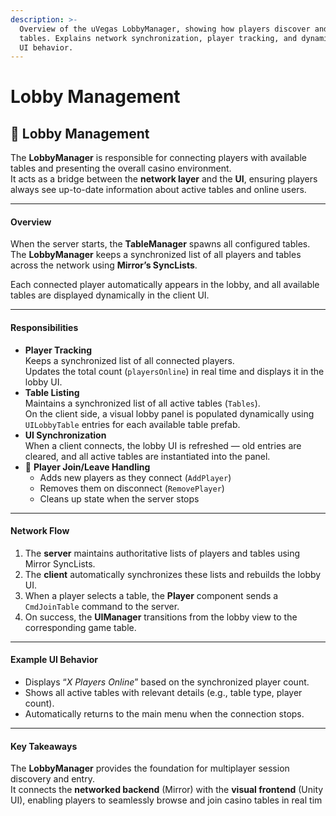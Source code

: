 ```yaml
---
description: >-
  Overview of the uVegas LobbyManager, showing how players discover and join
  tables. Explains network synchronization, player tracking, and dynamic lobby
  UI behavior.
---
```


# Lobby Management

## 🎯 Lobby Management

The **LobbyManager** is responsible for connecting players with available tables and presenting the overall casino environment.\
It acts as a bridge between the **network layer** and the **UI**, ensuring players always see up-to-date information about active tables and online users.

***

#### Overview

When the server starts, the **TableManager** spawns all configured tables.\
The **LobbyManager** keeps a synchronized list of all players and tables across the network using **Mirror’s SyncLists**.

Each connected player automatically appears in the lobby, and all available tables are displayed dynamically in the client UI.

***

#### Responsibilities

* **Player Tracking**\
  Keeps a synchronized list of all connected players.\
  Updates the total count (`playersOnline`) in real time and displays it in the lobby UI.
* **Table Listing**\
  Maintains a synchronized list of all active tables (`Tables`).\
  On the client side, a visual lobby panel is populated dynamically using `UILobbyTable` entries for each available table prefab.
* **UI Synchronization**\
  When a client connects, the lobby UI is refreshed — old entries are cleared, and all active tables are instantiated into the panel.
* 🚪 **Player Join/Leave Handling**
  * Adds new players as they connect (`AddPlayer`)
  * Removes them on disconnect (`RemovePlayer`)
  * Cleans up state when the server stops

***

#### Network Flow

1. The **server** maintains authoritative lists of players and tables using Mirror SyncLists.
2. The **client** automatically synchronizes these lists and rebuilds the lobby UI.
3. When a player selects a table, the **Player** component sends a `CmdJoinTable` command to the server.
4. On success, the **UIManager** transitions from the lobby view to the corresponding game table.

***

#### Example UI Behavior

* Displays “_X Players Online_” based on the synchronized player count.
* Shows all active tables with relevant details (e.g., table type, player count).
* Automatically returns to the main menu when the connection stops.

***

#### Key Takeaways

The **LobbyManager** provides the foundation for multiplayer session discovery and entry.\
It connects the **networked backend** (Mirror) with the **visual frontend** (Unity UI), enabling players to seamlessly browse and join casino tables in real tim
